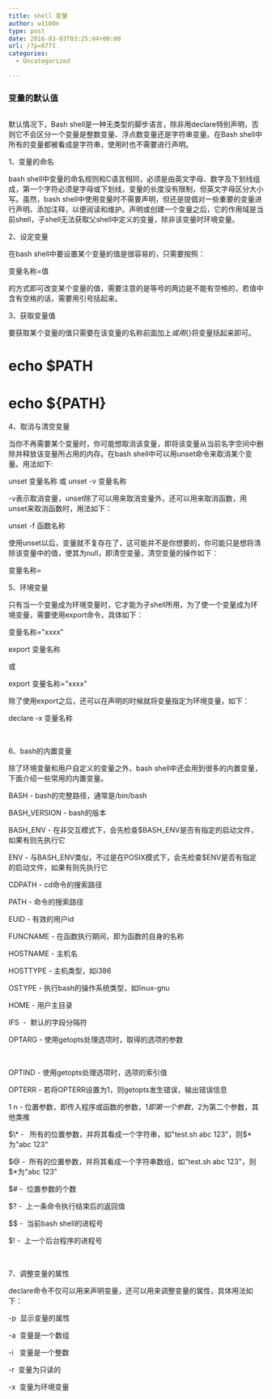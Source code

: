 ```yaml
---
title: shell 变量
author: w1100n
type: post
date: 2016-03-03T03:25:04+00:00
url: /?p=8771
categories:
  - Uncategorized

---
```

### 变量的默认值

```bash${xmx-600M}
```

默认情况下，Bash shell是一种无类型的脚步语言，除非用declare特别声明，否则它不会区分一个变量是整数变量、浮点数变量还是字符串变量。在Bash shell中所有的变量都被看成是字符串，使用时也不需要进行声明。
  
1、变量的命名

bash shell中变量的命名规则和C语言相同，必须是由英文字母、数字及下划线组成，第一个字符必须是字母或下划线，变量的长度没有限制，但英文字母区分大小写。虽然，bash shell中使用变量时不需要声明，但还是提倡对一些重要的变量进行声明、添加注释，以便阅读和维护。声明或创建一个变量之后，它的作用域是当前shell，子shell无法获取父shell中定义的变量，除非该变量时环境变量。

2、设定变量

在bash shell中要设置某个变量的值是很容易的，只需要按照：

变量名称=值

的方式即可改变某个变量的值，需要注意的是等号的两边是不能有空格的，若值中含有空格的话，需要用引号括起来。

3、获取变量值

要获取某个变量的值只需要在该变量的名称前面加上$或用${}将变量括起来即可。

# echo $PATH

# echo ${PATH}

4、取消与清空变量

当你不再需要某个变量时，你可能想取消该变量，即将该变量从当前名字空间中删除并释放该变量所占用的内存。在bash shell中可以用unset命令来取消某个变量。用法如下:

unset 变量名称 或 unset -v 变量名称

-v表示取消变量，unset除了可以用来取消变量外，还可以用来取消函数，用unset来取消函数时，用法如下：

unset -f 函数名称

使用unset以后，变量就不复存在了，这可能并不是你想要的，你可能只是想将清除该变量中的值，使其为null，即清空变量，清空变量的操作如下：

变量名称=

5、环境变量

只有当一个变量成为环境变量时，它才能为子shell所用，为了使一个变量成为环境变量，需要使用export命令，具体如下：

变量名称="xxxx"

export 变量名称

或

export 变量名称="xxxx"

除了使用export之后，还可以在声明的时候就将变量指定为环境变量，如下：

declare -x 变量名称

 

6、bash的内置变量

除了环境变量和用户自定义的变量之外，bash shell中还会用到很多的内置变量，下面介绍一些常用的内置变量。

BASH - bash的完整路径，通常是/bin/bash

BASH_VERSION - bash的版本

BASH_ENV - 在非交互模式下，会先检查$BASH_ENV是否有指定的启动文件，如果有则先执行它

ENV - 与BASH_ENV类似，不过是在POSIX模式下，会先检查$ENV是否有指定的启动文件，如果有则先执行它

CDPATH - cd命令的搜索路径

PATH - 命令的搜索路径

EUID - 有效的用户id

FUNCNAME - 在函数执行期间，即为函数的自身的名称

HOSTNAME - 主机名

HOSTTYPE - 主机类型，如i386

OSTYPE - 执行bash的操作系统类型，如linux-gnu

HOME - 用户主目录

IFS  -  默认的字段分隔符

OPTARG - 使用getopts处理选项时，取得的选项的参数

 

OPTIND - 使用getopts处理选项时，选项的索引值

OPTERR - 若将OPTERR设置为1，则getopts发生错误，输出错误信息

$1~$n - 位置参数，即传入程序或函数的参数，$1即第一个参数，$2为第二个参数，其他类推

$\* -   所有的位置参数，并将其看成一个字符串，如"test.sh abc 123"，则$\*为"abc 123"

$@ -  所有的位置参数，并将其看成一个字符串数组，如"test.sh abc 123"，则$*为"abc 123"

$# -  位置参数的个数

$? -  上一条命令执行结束后的返回值

$$ -  当前bash shell的进程号

$! -  上一个后台程序的进程号

 

7、调整变量的属性

declare命令不仅可以用来声明变量，还可以用来调整变量的属性，具体用法如下：

-p  显示变量的属性

-a  变量是一个数组

-i   变量是一个整数

-r  变量为只读的

-x  变量为环境变量